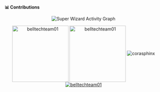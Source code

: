 <summary><b>📊 Contributions</b></summary>
<p align="center"<a href="#"><img alt="Super Wizard Activity Graph" src="https://activity-graph.herokuapp.com/graph?username=belltechteam01&bg_color=0D1117&color=e05397&line=e05397&point=FFFFFF&hide_border=true&" /></a></p>

<p align="center">
 <img height="180em" src="https://github-readme-stats.vercel.app/api?username=belltechteam01&hide_border=true&count_private=true&show_icons=true&theme=radical" alt="belltechteam01" align = "center"/>
 <img height="180em" src="https://github-readme-stats.vercel.app/api/top-langs?username=belltechteam01&show_icons=true&locale=en&layout=compact&hide_border=true&theme=radical" alt="belltechteam01" align = "center"/>
 <img src="https://github-readme-streak-stats.herokuapp.com/?user=belltechteam01&theme=black-ice&hide_border=true&stroke=0000&background=0D1117&ring=e05397&fire=e05397&currStreakLabel=e05397" alt="corasphinx" />
 <a href="https://github.com/jfu-resume"><img src="https://github-profile-trophy.vercel.app/?username=belltechteam01&margin-w=5&theme=radical" alt="belltechteam01" /></a> 
</p>

<br>
